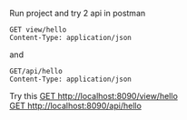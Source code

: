Run project and try 2 api in postman
```
GET view/hello
Content-Type: application/json
```

and

```
GET/api/hello
Content-Type: application/json
```

Try this 
[GET http://localhost:8090/view/hello](http://localhost:8090/view/hello)  
[GET http://localhost:8090/api/hello](http://localhost:8090/api/hello)
